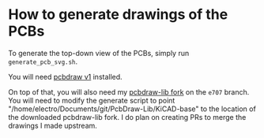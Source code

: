 # How to generate drawings of the PCBs

To generate the top-down view of the PCBs, simply run `generate_pcb_svg.sh`. 

You will need [pcbdraw v1](https://github.com/yaqwsx/PcbDraw) installed.

On top of that, you will also need my [pcbdraw-lib fork](https://github.com/Electro707/PcbDraw-Lib/tree/e707) on the `e707` branch. You will need to modify the generate script to point "/home/electro/Documents/git/PcbDraw-Lib/KiCAD-base" to the location of the downloaded pcbdraw-lib fork. I do plan on creating PRs to merge the drawings I made upstream.
